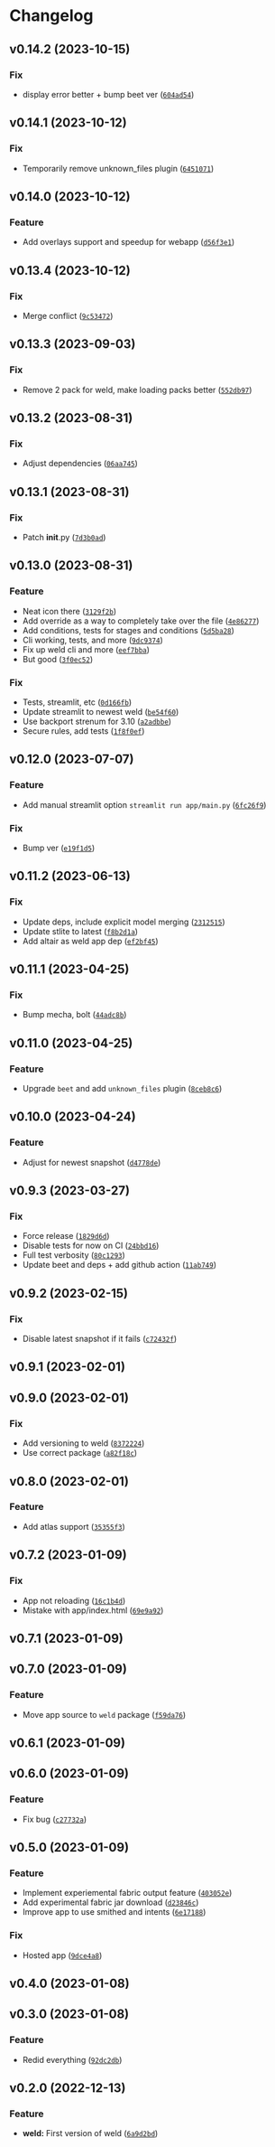 # Changelog

<!--next-version-placeholder-->

## v0.14.2 (2023-10-15)

### Fix

* display error better + bump beet ver ([`604ad54`](https://github.com/Smithed-MC/smithed-python/tree/604ad549fd0ae25df6c231f833fda183b6acf4e2))

## v0.14.1 (2023-10-12)

### Fix

* Temporarily remove unknown_files plugin ([`6451071`](https://github.com/Smithed-MC/smithed-python/commit/6451071cffffc64c8891341a76f0ef820edc359b))

## v0.14.0 (2023-10-12)

### Feature

* Add overlays support and speedup for webapp ([`d56f3e1`](https://github.com/Smithed-MC/smithed-python/commit/d56f3e14d46599f09edfad13c79066f391e12770))

## v0.13.4 (2023-10-12)

### Fix

* Merge conflict ([`9c53472`](https://github.com/Smithed-MC/smithed-python/commit/9c5347260062fa2cb8d5675b4c370463f2b311ea))

## v0.13.3 (2023-09-03)

### Fix

* Remove 2 pack for weld, make loading packs better ([`552db97`](https://github.com/Smithed-MC/smithed-python/commit/552db97d427aea9b252db5b2235773b84c5d904b))

## v0.13.2 (2023-08-31)

### Fix

* Adjust dependencies ([`06aa745`](https://github.com/Smithed-MC/smithed-python/commit/06aa745f5963d7b0681cef9a87a2e047980bcdf8))

## v0.13.1 (2023-08-31)

### Fix

* Patch __init__.py ([`7d3b0ad`](https://github.com/Smithed-MC/smithed-python/commit/7d3b0ad4d5b6c8b959ced05a7ad2a547e6df1a73))

## v0.13.0 (2023-08-31)

### Feature

* Neat icon there ([`3129f2b`](https://github.com/Smithed-MC/smithed-python/commit/3129f2bd52e8b7159a268eb7393a4fa5406b9867))
* Add override as a way to completely take over the file ([`4e86277`](https://github.com/Smithed-MC/smithed-python/commit/4e8627737b95bd789ce2ab5927de04cabcbe85cd))
* Add conditions, tests for stages and conditions ([`5d5ba28`](https://github.com/Smithed-MC/smithed-python/commit/5d5ba28e0f3559ab059e552355e871d6518ecc0f))
* Cli working, tests, and more ([`9dc9374`](https://github.com/Smithed-MC/smithed-python/commit/9dc9374867f3b017ea31a73ea7f0c38b50c2392c))
* Fix up weld cli and more ([`eef7bba`](https://github.com/Smithed-MC/smithed-python/commit/eef7bbaee659e839990a6154900e78f2280f3c7c))
* But good ([`3f0ec52`](https://github.com/Smithed-MC/smithed-python/commit/3f0ec52d1b6559ecf57e057cdcbf629ca5dcad31))

### Fix

* Tests, streamlit, etc ([`0d166fb`](https://github.com/Smithed-MC/smithed-python/commit/0d166fbb6a76d8154c9553b08f4054b72a1ee12f))
* Update streamlit to newest weld ([`be54f60`](https://github.com/Smithed-MC/smithed-python/commit/be54f60d277078ae446194f5264ae4cd3809bc96))
* Use backport strenum for 3.10 ([`a2adbbe`](https://github.com/Smithed-MC/smithed-python/commit/a2adbbe266394265c5e1c2aa4bb0db6170fc22ea))
* Secure rules, add tests ([`1f8f0ef`](https://github.com/Smithed-MC/smithed-python/commit/1f8f0efe41d038bf478bb1221618cbfc0f60871b))

## v0.12.0 (2023-07-07)
### Feature
* Add manual streamlit option `streamlit run app/main.py` ([`6fc26f9`](https://github.com/Smithed-MC/smithed-python/commit/6fc26f9d301018312d0dc3f7695a9f558c70ba27))

### Fix
* Bump ver ([`e19f1d5`](https://github.com/Smithed-MC/smithed-python/commit/e19f1d564b085379cee7b64f65e428ecd3f960ef))

## v0.11.2 (2023-06-13)
### Fix
* Update deps, include explicit model merging ([`2312515`](https://github.com/Smithed-MC/smithed-python/commit/23125157be27cadc6a335c21a9379d9cab99e1f0))
* Update stlite to latest ([`f8b2d1a`](https://github.com/Smithed-MC/smithed-python/commit/f8b2d1a19a13ccfa935711fd1a22d7ea8a6be95d))
* Add altair as weld app dep ([`ef2bf45`](https://github.com/Smithed-MC/smithed-python/commit/ef2bf45500c630f6e9805d999f2c0f1a4f8ed6d9))

## v0.11.1 (2023-04-25)
### Fix
* Bump mecha, bolt ([`44adc8b`](https://github.com/Smithed-MC/smithed-python/commit/44adc8b5c58fd147abd4011154c28a93dae9688d))

## v0.11.0 (2023-04-25)
### Feature
* Upgrade `beet` and add `unknown_files` plugin ([`8ceb8c6`](https://github.com/Smithed-MC/smithed-python/commit/8ceb8c6db2ad3828e0a86c2c14490639bfc21ae0))

## v0.10.0 (2023-04-24)
### Feature
* Adjust for newest snapshot ([`d4778de`](https://github.com/Smithed-MC/smithed-python/commit/d4778de31526f6b4f56bbe3818ae9362bbf8dac9))

## v0.9.3 (2023-03-27)
### Fix
* Force release ([`1829d6d`](https://github.com/Smithed-MC/smithed-python/commit/1829d6dd2cd0d43aadfafcad7aeca2cace64f981))
* Disable tests for now on CI ([`24bbd16`](https://github.com/Smithed-MC/smithed-python/commit/24bbd1648690927c5bf3a05d5e5f1b18f85dff07))
* Full test verbosity ([`80c1293`](https://github.com/Smithed-MC/smithed-python/commit/80c1293a71d41ad54ef6ffb3dcddba845ae2d437))
* Update beet and deps + add github action ([`11ab749`](https://github.com/Smithed-MC/smithed-python/commit/11ab7493166b8c5fa92574466d89e3aec9cc60af))

## v0.9.2 (2023-02-15)
### Fix
* Disable latest snapshot if it fails ([`c72432f`](https://github.com/Smithed-MC/smithed-python/commit/c72432fcf83e0cf3aa4beb55356bdbeb21cda823))

## v0.9.1 (2023-02-01)


## v0.9.0 (2023-02-01)
### Fix
* Add versioning to weld ([`8372224`](https://github.com/Smithed-MC/smithed-python/commit/8372224d38a74d13c99027c49910d2051997c15d))
* Use correct package ([`a82f18c`](https://github.com/Smithed-MC/smithed-python/commit/a82f18cb57aaf9c3807e5fc8dcd47fad61f511ce))

## v0.8.0 (2023-02-01)
### Feature
* Add atlas support ([`35355f3`](https://github.com/Smithed-MC/smithed-python/commit/35355f314162991ee1584ba0279c7ad3b8174e1e))

## v0.7.2 (2023-01-09)
### Fix
* App not reloading ([`16c1b4d`](https://github.com/Smithed-MC/smithed-python/commit/16c1b4d660cb68fd3397e79c9f67ea89623585b0))
* Mistake with app/index.html ([`69e9a92`](https://github.com/Smithed-MC/smithed-python/commit/69e9a92b0710a2ad4cfb466e514ebe9f30eb155a))

## v0.7.1 (2023-01-09)


## v0.7.0 (2023-01-09)
### Feature
* Move app source to `weld` package ([`f59da76`](https://github.com/Smithed-MC/smithed-python/commit/f59da7613ac2c89e72753152e82edcd853097eb5))

## v0.6.1 (2023-01-09)


## v0.6.0 (2023-01-09)
### Feature
* Fix bug ([`c27732a`](https://github.com/Smithed-MC/smithed-python/commit/c27732a84d02a720ad34ee3decc2cfe189b7f322))

## v0.5.0 (2023-01-09)
### Feature
* Implement experiemental fabric output feature ([`403052e`](https://github.com/Smithed-MC/smithed-python/commit/403052ee8669de9c1503d4e6e64f7e86caee59cc))
* Add experimental fabric jar download ([`d23846c`](https://github.com/Smithed-MC/smithed-python/commit/d23846cebf6583dd4a5ee6f559b515a7fd6976d0))
* Improve app to use smithed and intents ([`6e17188`](https://github.com/Smithed-MC/smithed-python/commit/6e171880f969bede7846d72ecab181c574782cf9))

### Fix
* Hosted app ([`9dce4a8`](https://github.com/Smithed-MC/smithed-python/commit/9dce4a893da3598496c269eda3d59cda7b893ddb))

## v0.4.0 (2023-01-08)


## v0.3.0 (2023-01-08)
### Feature
* Redid everything ([`92dc2db`](https://github.com/Smithed-MC/smithed-python/commit/92dc2db7f98598246addb8f33cbed6754eb96fea))

## v0.2.0 (2022-12-13)
### Feature
* **weld:** First version of weld ([`6a9d2bd`](https://github.com/Smithed-MC/smithed-python/commit/6a9d2bd09bc35655da6a475bd9d0464aec1a9260))
